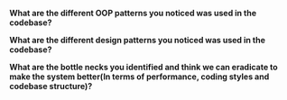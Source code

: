 **What are the different OOP patterns you noticed was used in the codebase?**


**What are the different design patterns you noticed was used in the codebase?**


**What are the bottle necks you identified and think we can eradicate to make the system better(In terms of  performance, coding styles and codebase structure)?**

